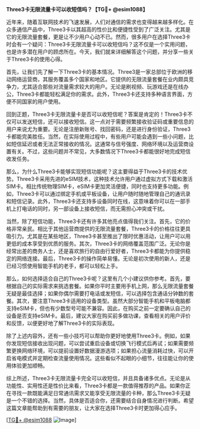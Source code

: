 **Three3卡无限流量卡可以收短信吗？【TG💪+ @esim1088】**

近年来，随着互联网技术的飞速发展，人们对通信的需求也变得越来越多样化。在众多通信产品中，Three3卡以其超高的性价比和便捷性受到了广泛关注。尤其是它的无限流量套餐，更是让不少用户心动不已。然而，很多用户在选择Three3卡时会有一个疑问：Three3卡无限流量卡可以收短信吗？这不仅是一个实用问题，也是许多潜在用户的顾虑所在。今天，我们就来详细解答这个问题，并分享一些关于Three3卡的使用心得。

首先，让我们先了解一下Three3卡的基本情况。Three3是一家总部位于欧洲的移动网络运营商，其服务覆盖多个国家和地区。它提供的无限流量套餐在业内颇具竞争力，尤其适合那些对流量需求较大的用户。无论是刷视频、玩游戏还是在线办公，Three3卡都能轻松满足你的需求。此外，Three3卡还支持多种语言界面，方便不同国家的用户使用。

回到正题，Three3卡无限流量卡是否可以收短信呢？答案是肯定的！Three3卡不仅可以发送短信，还可以接收短信。这一点对于需要频繁接收验证码或重要信息的用户来说尤为重要。无论是注册新账号、找回密码，还是进行身份验证，Three3卡都能完美胜任。当然，在实际使用过程中，有些用户可能会遇到一些小问题，比如短信延迟或者无法正常接收的情况。这通常与信号强度、网络环境以及运营商设置有关。不过，这些问题并不常见，大多数情况下Three3卡都能很好地完成短信收发任务。

那么，为什么Three3卡能够实现短信功能呢？这主要得益于Three3卡的技术优势。Three3卡采用先进的eSIM技术，这种技术允许用户通过虚拟方式下载和激活SIM卡。相比传统物理SIM卡，eSIM卡更加灵活便捷，同时也支持更多功能。例如，Three3卡可以通过绑定手机或平板设备，让用户随时随地管理自己的通讯录和短信记录。此外，Three3卡还支持多设备同时在线，这意味着你可以在一部手机上打电话的同时，另一部设备上接收短信，而无需担心冲突或干扰。

当然，除了短信功能，Three3卡还有许多其他亮点值得我们关注。首先，它的价格非常亲民。相比于其他运营商提供的无限流量套餐，Three3卡的价格往往更具吸引力。尤其是在某些地区，Three3卡甚至推出了限时优惠活动，让用户可以用更低的成本享受到优质的服务。其次，Three3卡的网络覆盖范围广泛。无论你是经常出差的商务人士，还是喜欢旅行的自由行爱好者，Three3卡都能为你提供稳定的网络连接。最后，Three3卡的操作简单易懂。无论是初次使用的新人，还是已经习惯使用智能手机的老手，都可以轻松上手。

那么，如何选择适合自己的Three3卡呢？这里有几个小建议供你参考。首先，要根据自己的实际需求来挑选套餐。如果你平时主要用手机上网，那么无限流量套餐无疑是最佳选择；如果你偶尔需要打电话或发短信，可以选择包含通话分钟数的套餐。其次，要注意Three3卡适用的设备类型。虽然大部分智能手机和平板电脑都支持eSIM卡，但也有少数型号可能不兼容。因此，在购买之前一定要确认自己的设备是否支持eSIM卡。最后，建议大家在购买前多做功课，查看相关的用户评价和反馈，以便更好地了解Three3卡的实际表现。

除了上述内容外，还有一些小技巧可以帮助你更好地使用Three3卡。例如，如果你发现短信接收出现问题，可以尝试重启设备或切换飞行模式后再试；如果需要频繁更换网络环境，可以提前设置好数据漫游选项；如果担心流量消耗过快，可以开启省电模式并定期检查流量使用情况。这些看似不起眼的小细节，往往能让你的使用体验更加顺畅。

综上所述，Three3卡无限流量卡完全可以收短信，并且具备诸多优点。无论是从功能性、实用性还是性价比来看，Three3卡都是一款值得推荐的产品。如果你正在寻找一款既能满足日常通讯需求又能享受无限流量的卡种，那么Three3卡无疑是一个不错的选择。当然，具体是否适合你，还需要结合自身情况进行判断。希望这篇文章能帮助到有需要的朋友，让大家在选择Three3卡时更加得心应手。

[[TG💪+ @esim1088](https://t.me/s/esim1088) ![Image](https://i.postimg.cc/4NQfJmqS/Snipaste-2025-05-13-00-14-12.png)]